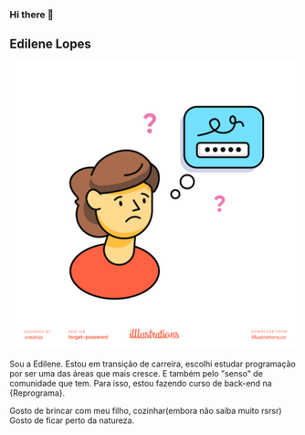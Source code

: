 ### Hi there 👋

## Edilene Lopes 

![GitHub Logo](/imagem/mulher.svg)


Sou a Edilene. Estou em transição de carreira, escolhi 
estudar programação por ser uma das áreas que mais cresce.
E também pelo "senso" de comunidade que tem.
Para isso, estou fazendo curso de back-end na {Reprograma}.

Gosto de brincar com meu filho, cozinhar(embora não saiba muito rsrsr)
Gosto de ficar perto da natureza.

<!--
**EdileneLopes/edilenelopes** is a ✨ _special_ ✨ repository because its `README.md` (this file) appears on your GitHub profile.

Here are some ideas to get you started:

- 🔭 I’m currently working on ...
- 🌱 I’m currently learning ...
- 👯 I’m looking to collaborate on ...
- 🤔 I’m looking for help with ...
- 💬 Ask me about ...
- 📫 How to reach me: ...
- 😄 Pronouns: ...
- ⚡ Fun fact: ...
-->
